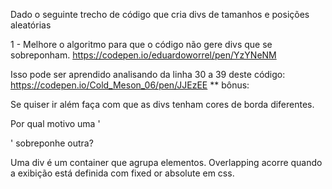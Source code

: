 Dado o seguinte trecho de código que cria divs de tamanhos e posições aleatórias

1 - Melhore o algoritmo para que o código não gere divs que se sobreponham.
https://codepen.io/eduardoworrel/pen/YzYNeNM

Isso pode ser aprendido analisando da linha 30 a 39 deste código:
https://codepen.io/Cold_Meson_06/pen/JJEzEE
** bônus:

Se quiser ir além faça com que as divs tenham cores de borda diferentes.

Por qual motivo uma '<div>' sobreponhe outra?

Uma div é um container que agrupa elementos.
Overlapping acorre quando a exibição está definida com fixed or absolute em css.
